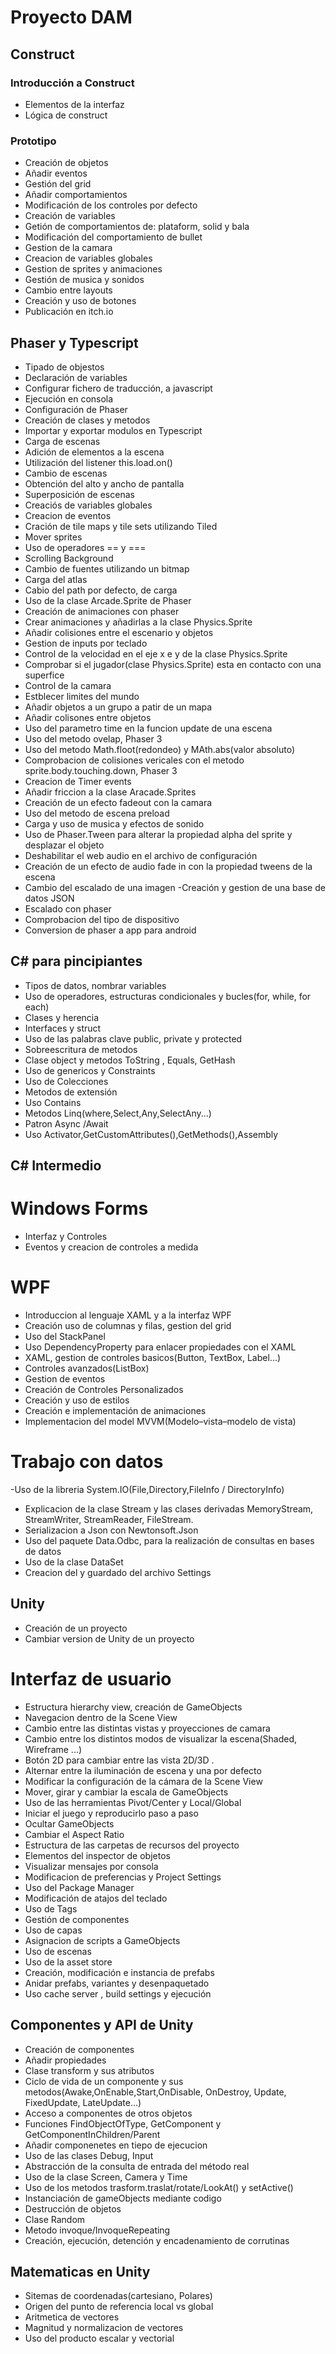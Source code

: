 # Proyecto DAM

## Construct

### Introducción a Construct
- Elementos de la interfaz
- Lógica de construct

### Prototipo
- Creación de objetos
- Añadir eventos
- Gestión del grid
- Añadir comportamientos
- Modificación de los controles por defecto
- Creación de variables
- Getión de comportamientos de: plataform, solid y bala
- Modificación del comportamiento de  bullet
- Gestion de la camara
- Creacion de variables globales
- Gestion de sprites y animaciones
- Gestión de musica y sonidos
- Cambio entre layouts
- Creación y uso de botones
- Publicación en itch.io

## Phaser y Typescript
- Tipado de objestos
- Declaración de variables
- Configurar fichero de traducción, a javascript
- Ejecución en consola 
- Configuración de Phaser
- Creación de clases y metodos
- Importar y exportar modulos en Typescript
- Carga de escenas
- Adición de elementos a la escena
- Utilización del listener this.load.on()
- Cambio de escenas
- Obtención del alto y ancho de pantalla
- Superposición de escenas
- Creaciós de variables globales
- Creacion de eventos
- Cración de tile maps y tile sets utilizando Tiled
- Mover sprites
- Uso de operadores == y ===
- Scrolling Background
- Cambio de  fuentes utilizando un bitmap
- Carga del atlas
- Cabio del path por defecto, de carga
- Uso de la clase Arcade.Sprite de Phaser
- Creación de animaciones con phaser
- Crear animaciones y añadirlas a la clase Physics.Sprite
- Añadir colisiones entre el escenario y objetos
- Gestion de inputs por teclado
- Control de la velocidad en el eje x e y de la clase Physics.Sprite
- Comprobar si el jugador(clase Physics.Sprite) esta en contacto con una superfice
- Control de la camara
- Estblecer limites del mundo
- Añadir objetos a un grupo a patir de un mapa
- Añadir colisones entre objetos
- Uso del parametro time en la funcion update de una escena
- Uso del metodo ovelap, Phaser 3
- Uso del metodo Math.floot(redondeo) y MAth.abs(valor absoluto)
- Comprobacion de colisiones vericales con el metodo sprite.body.touching.down, Phaser 3
- Creacion de Timer events
- Añadir friccion a la clase Aracade.Sprites
- Creación de un efecto fadeout con la camara
- Uso del metodo de escena preload
- Carga y uso de musica y efectos de sonido
- Uso de  Phaser.Tween para alterar la propiedad alpha del sprite y desplazar el objeto
- Deshabilitar el web audio en el archivo de configuración
- Creación de un efecto de audio fade in con la propiedad tweens de la escena
- Cambio del escalado de una imagen
-Creación y gestion de una base de datos JSON
- Escalado con phaser
- Comprobacion del tipo de dispositivo
- Conversion de phaser a app para android
## C# para pincipiantes
- Tipos de datos, nombrar variables
- Uso de operadores,  estructuras condicionales y bucles(for, while, for each)
- Clases y herencia
- Interfaces y struct
- Uso de las palabras clave public, private y protected
- Sobreescritura de metodos
- Clase object y metodos ToString , Equals, GetHash
- Uso de genericos y Constraints
- Uso de Colecciones
- Metodos de extensión
- Uso Contains
- Metodos Linq(where,Select,Any,SelectAny...)
- Patron Async /Await
- Uso Activator,GetCustomAttributes(),GetMethods(),Assembly

## C# Intermedio
# Windows Forms
- Interfaz y Controles 
- Eventos y creacion de controles a medida
# WPF
- Introduccion al lenguaje XAML y a la interfaz WPF
- Creación uso de columnas y filas, gestion del grid
- Uso del StackPanel
- Uso DependencyProperty para enlacer propiedades con el XAML
- XAML, gestion de controles basicos(Button, TextBox, Label...)
- Controles avanzados(ListBox)
- Gestion de eventos
- Creación de Controles Personalizados
- Creación y uso de estilos 
- Creación e implementación de animaciones
- Implementacion del model MVVM(Modelo–vista–modelo de vista)
# Trabajo con datos
-Uso de la libreria System.IO(File,Directory,FileInfo / DirectoryInfo)
- Explicacion  de la clase Stream y las clases derivadas MemoryStream, StreamWriter, StreamReader, FileStream.
- Serializacion a Json con Newtonsoft.Json
- Uso del paquete Data.Odbc, para la realización de  consultas en bases de datos
- Uso de la clase DataSet
- Creacion del y guardado del archivo Settings
## Unity
- Creación de un proyecto
- Cambiar version de Unity de un proyecto
# Interfaz de usuario
- Estructura hierarchy view, creación de GameObjects
- Navegacion dentro de la Scene View
- Cambio entre las distintas vistas y proyecciones de camara
- Cambio entre los distintos modos de visualizar la escena(Shaded, Wireframe ...)
- Botón 2D para cambiar entre las vista 2D/3D .
- Alternar entre la iluminación de  escena y una por defecto
- Modificar la configuración de la cámara de la Scene View
- Mover, girar y cambiar la escala de GameObjects
- Uso de las herramientas Pivot/Center y Local/Global
- Iniciar el juego y reproducirlo paso a paso
- Ocultar GameObjects
- Cambiar el Aspect Ratio
- Estructura de las carpetas de recursos del proyecto
- Elementos del inspector de objetos
- Visualizar mensajes por consola
- Modificacion de preferencias y Project Settings
- Uso del Package Manager
- Modificación de atajos del teclado
- Uso de Tags
- Gestión de componentes
- Uso de capas
- Asignacion de scripts a GameObjects
- Uso de escenas
- Uso de la asset store
- Creación, modificación e instancia de prefabs
- Anidar prefabs, variantes y desenpaquetado
- Uso cache server , build settings y ejecución

## Componentes y API de Unity
- Creación de componentes
- Añadir propiedades
- Clase transform y sus atributos
- Ciclo de vida de un componente y sus metodos(Awake,OnEnable,Start,OnDisable, OnDestroy, Update, FixedUpdate, LateUpdate...)
- Acceso a componentes de otros objetos
- Funciones FindObjectOfType, GetComponent y GetComponentInChildren/Parent
- Añadir componenetes en tiepo de ejecucion
- Uso de las clases Debug, Input
- Abstracción de la consulta de entrada del método real 
- Uso de la clase Screen, Camera y Time
- Uso de los metodos trasform.traslat/rotate/LookAt() y setActive()
- Instanciación de gameObjects mediante codigo
- Destrucción de objetos
- Clase Random
- Metodo invoque/InvoqueRepeating
- Creación, ejecución, detención y encadenamiento de corrutinas

## Matematicas en Unity
- Sitemas de coordenadas(cartesiano, Polares)
- Origen del punto de referencia local vs global
- Aritmetica de vectores
- Magnitud y normalizacion de vectores  
- Uso del producto escalar y vectorial